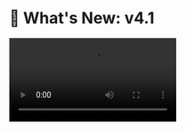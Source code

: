 # 📣 What's New: v4.1

<video src="https://www.youtube.com/watch?v=0mwzd5Gr2eU"/>
## 🎉 New Features
- **Multi-Language Support**: Now WGDashboard support the following languages on its user interface, big thanks to our user's contribution!
  - **Chinese Traditional**
  - **Chinese Simplified**
  - **Czech** (@jursed)
  - **Dutch** (@DaanSelen)
  - **English**
  - **German** (@orangeferdi)
  - **Italian** (@3vis97)
  - **Russian** (Pixnet)
  - **Ukrainian** (@shuricksumy)

> If you would like to contribute, please follow the instructions on [Localization of WGDashboard](https://github.com/donaldzou/WGDashboard/issues/397). Thanks in advance!

- **Backup & Restore WireGuard Configurations**: Now you can back up your configurations, restore it after a change made to the configuration. **You can also restore it even after deletion.**
- **Delete & Rename WireGuard Configuration:** Now you can delete and rename configuration within WGDashboard
- **Toggle WireGuard Configuration After Startup:** Now you can set WireGuard configurations to be turned on after starting WGDashboard in **Settings**
- **Delete & Download Peers in bulk**
- **Frontend Display of Peer's Configuration File**
- **Added Support on AlmaLinux and Pi OS**
- **Added OpenStreetMap on Ping and Traceroute Tool**

## 🛠️ Some Adjustments
- **Updated Docker configuration**
- **Updates on API endpoints**
- UI Adjustments
- Added version number in navbar
- Added WGDashboard host and port settings
- Added peer delete confirmation
- Added domain support in DNS field for peers

## 🧐 Bugs Fixed
- Mobile UI issues in #353
- Removed WireGuard configuration error alert from Gunicorn start in #328
- Sometimes restrict peer might not be success in #357
- Weird SQLite error causing WGDashboard to crash in #366

## 🗂️ User Guides
Will continue to finish the [](User-Guides.md) sections

## 🥘 Experimental Features
- **Cross-Server Access**: Now you can access other servers that installed `v4` of WGDashboard through API key.
- **Desktop App**: Thanks to **Cross-Server Access**, you can now download an ElectronJS based desktop app of WGDashboard, and use that to access WGDashboard on different servers.
> For more information, please visit [](🥘-Experimental-Features.md)